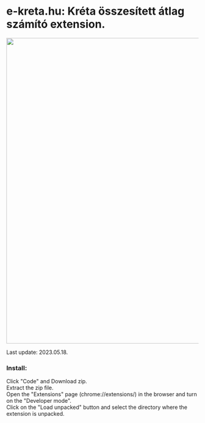 # e-kreta.hu: Kréta összesített átlag számító extension.
<img src="https://i.imgur.com/0tNjVzz.png" style="width: 800px;">
<p>Last update: 2023.05.18.<p>

<h3>Install:</h3>
Click "Code" and Download zip.<br>
Extract the zip file.<br>
Open the "Extensions" page (chrome://extensions/) in the browser and turn on the "Developer mode".<br>
Click on the "Load unpacked" button and select the directory where the extension is unpacked.
